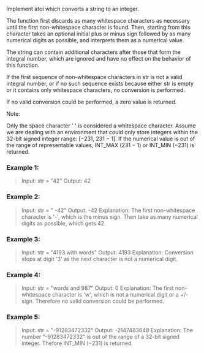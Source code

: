 Implement atoi which converts a string to an integer.

The function first discards as many whitespace characters as necessary until the first non-whitespace character is found. Then, starting from this character takes an optional initial plus or minus sign followed by as many numerical digits as possible, and interprets them as a numerical value.

The string can contain additional characters after those that form the integral number, which are ignored and have no effect on the behavior of this function.

If the first sequence of non-whitespace characters in str is not a valid integral number, or if no such sequence exists because either str is empty or it contains only whitespace characters, no conversion is performed.

If no valid conversion could be performed, a zero value is returned.

Note:

Only the space character ' ' is considered a whitespace character.
Assume we are dealing with an environment that could only store integers within the 32-bit signed integer range: [−231,  231 − 1]. If the numerical value is out of the range of representable values, INT_MAX (231 − 1) or INT_MIN (−231) is returned.
 

### Example 1:

> Input: str = "42"
> Output: 42
### Example 2:

> Input: str = "   -42"
> Output: -42
> Explanation: The first non-whitespace character is '-', which is the minus sign. Then take as many numerical digits as possible, which gets 42.
### Example 3:

> Input: str = "4193 with words"
> Output: 4193
> Explanation: Conversion stops at digit '3' as the next character is not a numerical digit.
### Example 4:

> Input: str = "words and 987"
> Output: 0
> Explanation: The first non-whitespace character is 'w', which is not a numerical digit or a +/- sign. Therefore no valid conversion could be performed.
### Example 5:

> Input: str = "-91283472332"
> Output: -2147483648
> Explanation: The number "-91283472332" is out of the range of a 32-bit signed integer. Thefore INT_MIN (−231) is returned.
 

